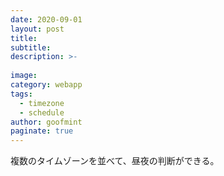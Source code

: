 ```yaml
---
date: 2020-09-01
layout: post
title: 
subtitle: 
description: >-
  
image: 
category: webapp
tags:
  - timezone
  - schedule
author: goofmint
paginate: true
---
```

複数のタイムゾーンを並べて、昼夜の判断ができる。

[](https://www.timeanddate.com/worldclock/meeting.html)
